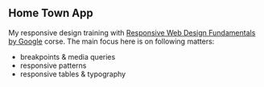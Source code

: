## Home Town App

My responsive design training with [Responsive Web Design Fundamentals by  Google](https://www.udacity.com/course/responsive-web-design-fundamentals--ud893) corse. The main focus here is on following matters:
 - breakpoints & media queries
 - responsive patterns
 - responsive tables & typography